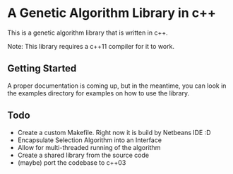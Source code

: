 A Genetic Algorithm Library in c++
==================================

This is a genetic algorithm library that is written in c++.

Note: This library requires a c++11 compiler for it to work.

Getting Started
---------------
A proper documentation is coming up, but in the meantime, you can look in the examples directory for examples on how to use the library.

Todo
----
- Create a custom Makefile. Right now it is build by Netbeans IDE :D
- Encapsulate Selection Algorithm into an Interface
- Allow for multi-threaded running of the algorithm
- Create a shared library from the source code
- (maybe) port the codebase to c++03
